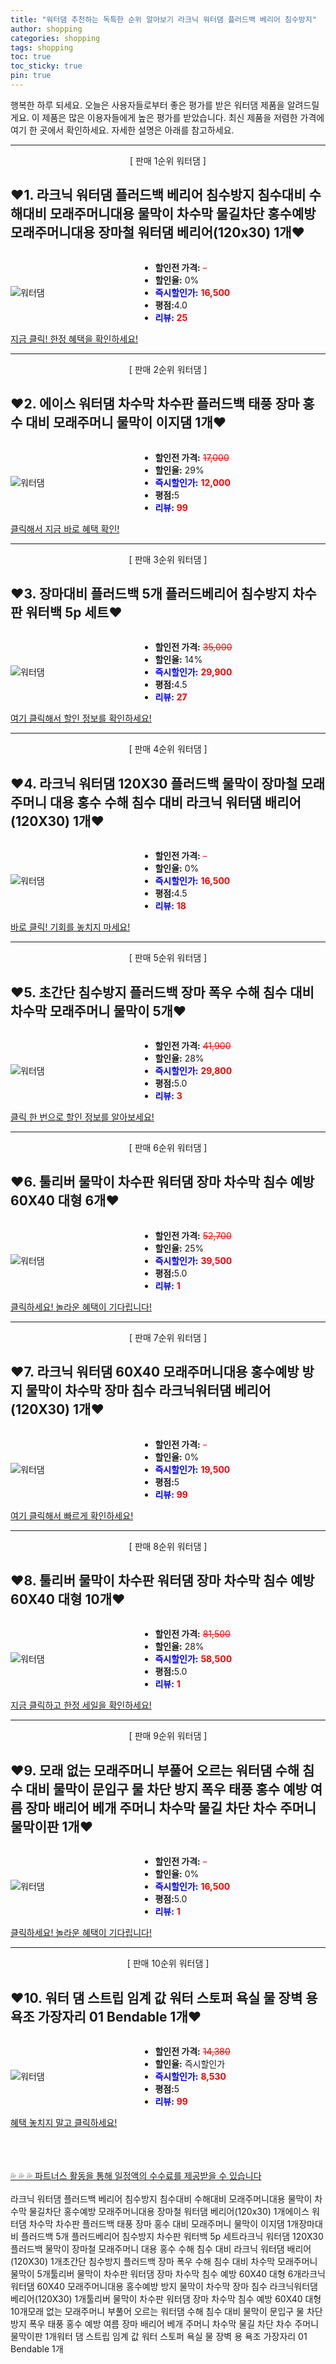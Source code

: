 ```yaml
---
title: "워터댐 추천하는 독특한 순위 알아보기 라크닉 워터댐 플러드백 베리어 침수방지"
author: shopping
categories: shopping
tags: shopping
toc: true
toc_sticky: true
pin: true
---
```

행복한 하루 되세요. 오늘은 사용자들로부터 좋은 평가를 받은 워터댐 제품을 알려드릴게요. 이 제품은 많은 이용자들에게 높은 평가를 받았습니다. 최신 제품을 저렴한 가격에 여기 한 곳에서 확인하세요. 자세한 설명은 아래를 참고하세요.

---
<p class="toplist" style="margin: 0 auto; display: block; width: fit-content;">[ 판매 1순위 워터댐 ]</p>

<h2><strong>❤️1. 라크닉 워터댐 플러드백 베리어 침수방지 침수대비 수해대비 모래주머니대용 물막이 차수막 물길차단 홍수예방 모래주머니대용 장마철 워터댐 베리어(120x30) 1개❤️</strong></h2>

<div style="display: flex; align-items: center;">
    <div style="flex: 0.4;">
        <img src="https://thumbnail10.coupangcdn.com/thumbnails/remote/230x230ex/image/vendor_inventory/e502/b307161ebb9b291c86471d8d879fa3f89b29d935491c8af456ace4bb91ad.jpg" alt="워터댐" style="max-width: 100%;">
    </div>
    <div style="flex: 0.6; margin-left: 10px;">
        <ul>
            <li><strong>할인전 가격:</strong> <del style="color: red;">-</del></li>
            <li><strong>할인율:</strong> 0%</li>
            <li><span style='color:blue'><strong>즉시할인가:</strong></span> <span style='color:red'><strong>16,500</strong></span></li>
            <li><strong>평점:</strong>4.0</li>
            <li><span style='color:blue'><strong>리뷰:</strong></span> <span style='color:red'><strong>25</strong></span></li>
        </ul>
    </div>
</div>
<div class="center">
    <a href="https://selin100587001.github.io?lptag=AF9450613&subid=githubio&pageKey=7370655507&traceid=V0-153&itemId=19012272597&vendorItemId=89096447129" class="myButton">
        지금 클릭! 한정 혜택을 확인하세요!
    </a>
</div>


---
<p class="toplist" style="margin: 0 auto; display: block; width: fit-content;">[ 판매 2순위 워터댐 ]</p>

<h2><strong>❤️2. 에이스 워터댐 차수막 차수판 플러드백 태풍 장마 홍수 대비 모래주머니 물막이 이지댐 1개❤️</strong></h2>

<div style="display: flex; align-items: center;">
    <div style="flex: 0.4;">
        <img src="https://thumbnail9.coupangcdn.com/thumbnails/remote/230x230ex/image/vendor_inventory/00f2/82c300c7760dfc37e9b9e0dcd7d54406e61b9206b74ef5278cdf03774009.png" alt="워터댐" style="max-width: 100%;">
    </div>
    <div style="flex: 0.6; margin-left: 10px;">
        <ul>
            <li><strong>할인전 가격:</strong> <del style="color: red;">17,000</del></li>
            <li><strong>할인율:</strong> 29%</li>
            <li><span style='color:blue'><strong>즉시할인가:</strong></span> <span style='color:red'><strong>12,000</strong></span></li>
            <li><strong>평점:</strong>5</li>
            <li><span style='color:blue'><strong>리뷰:</strong></span> <span style='color:red'><strong>99</strong></span></li>
        </ul>
    </div>
</div>
<div class="center">
    <a href="https://selin100587001.github.io?lptag=AF9450613&subid=githubio&pageKey=7521427870&traceid=V0-153&itemId=19727682402&vendorItemId=86838118575" class="myButton">
        클릭해서 지금 바로 혜택 확인!
    </a>
</div>


---
<p class="toplist" style="margin: 0 auto; display: block; width: fit-content;">[ 판매 3순위 워터댐 ]</p>

<h2><strong>❤️3. 장마대비 플러드백 5개 플러드베리어 침수방지 차수판 워터백 5p 세트❤️</strong></h2>

<div style="display: flex; align-items: center;">
    <div style="flex: 0.4;">
        <img src="https://thumbnail8.coupangcdn.com/thumbnails/remote/230x230ex/image/vendor_inventory/c003/03ca02cd90745e112c0e595e354f619af5fa8148f939ced57e78114dac47.jpg" alt="워터댐" style="max-width: 100%;">
    </div>
    <div style="flex: 0.6; margin-left: 10px;">
        <ul>
            <li><strong>할인전 가격:</strong> <del style="color: red;">35,000</del></li>
            <li><strong>할인율:</strong> 14%</li>
            <li><span style='color:blue'><strong>즉시할인가:</strong></span> <span style='color:red'><strong>29,900</strong></span></li>
            <li><strong>평점:</strong>4.5</li>
            <li><span style='color:blue'><strong>리뷰:</strong></span> <span style='color:red'><strong>27</strong></span></li>
        </ul>
    </div>
</div>
<div class="center">
    <a href="https://selin100587001.github.io?lptag=AF9450613&subid=githubio&pageKey=7465141803&traceid=V0-153&itemId=19466938736&vendorItemId=86481290505" class="myButton">
        여기 클릭해서 할인 정보를 확인하세요!
    </a>
</div>


---
<p class="toplist" style="margin: 0 auto; display: block; width: fit-content;">[ 판매 4순위 워터댐 ]</p>

<h2><strong>❤️4. 라크닉 워터댐 120X30 플러드백 물막이 장마철 모래주머니 대용 홍수 수해 침수 대비 라크닉 워터댐 배리어(120X30) 1개❤️</strong></h2>

<div style="display: flex; align-items: center;">
    <div style="flex: 0.4;">
        <img src="https://thumbnail6.coupangcdn.com/thumbnails/remote/230x230ex/image/vendor_inventory/edb8/e253084f6e0255fbd9b5f490ebe951c4900156744004e814c801a4895084.jpg" alt="워터댐" style="max-width: 100%;">
    </div>
    <div style="flex: 0.6; margin-left: 10px;">
        <ul>
            <li><strong>할인전 가격:</strong> <del style="color: red;">-</del></li>
            <li><strong>할인율:</strong> 0%</li>
            <li><span style='color:blue'><strong>즉시할인가:</strong></span> <span style='color:red'><strong>16,500</strong></span></li>
            <li><strong>평점:</strong>4.5</li>
            <li><span style='color:blue'><strong>리뷰:</strong></span> <span style='color:red'><strong>18</strong></span></li>
        </ul>
    </div>
</div>
<div class="center">
    <a href="https://selin100587001.github.io?lptag=AF9450613&subid=githubio&pageKey=7373593551&traceid=V0-153&itemId=19026542639&vendorItemId=86291574254" class="myButton">
        바로 클릭! 기회를 놓치지 마세요!
    </a>
</div>


---
<p class="toplist" style="margin: 0 auto; display: block; width: fit-content;">[ 판매 5순위 워터댐 ]</p>

<h2><strong>❤️5. 초간단 침수방지 플러드백 장마 폭우 수해 침수 대비 차수막 모래주머니 물막이 5개❤️</strong></h2>

<div style="display: flex; align-items: center;">
    <div style="flex: 0.4;">
        <img src="https://thumbnail7.coupangcdn.com/thumbnails/remote/230x230ex/image/vendor_inventory/5596/16d8662011c7790334d802ffe0edd8f97a2a8af96825f14d7608c1dce2c5.jpg" alt="워터댐" style="max-width: 100%;">
    </div>
    <div style="flex: 0.6; margin-left: 10px;">
        <ul>
            <li><strong>할인전 가격:</strong> <del style="color: red;">41,900</del></li>
            <li><strong>할인율:</strong> 28%</li>
            <li><span style='color:blue'><strong>즉시할인가:</strong></span> <span style='color:red'><strong>29,800</strong></span></li>
            <li><strong>평점:</strong>5.0</li>
            <li><span style='color:blue'><strong>리뷰:</strong></span> <span style='color:red'><strong>3</strong></span></li>
        </ul>
    </div>
</div>
<div class="center">
    <a href="https://selin100587001.github.io?lptag=AF9450613&subid=githubio&pageKey=8173850803&traceid=V0-153&itemId=23355310653&vendorItemId=90389779903" class="myButton">
        클릭 한 번으로 할인 정보를 알아보세요!
    </a>
</div>


---
<p class="toplist" style="margin: 0 auto; display: block; width: fit-content;">[ 판매 6순위 워터댐 ]</p>

<h2><strong>❤️6. 툴리버 물막이 차수판 워터댐 장마 차수막 침수 예방 60X40 대형 6개❤️</strong></h2>

<div style="display: flex; align-items: center;">
    <div style="flex: 0.4;">
        <img src="https://thumbnail10.coupangcdn.com/thumbnails/remote/230x230ex/image/vendor_inventory/32fe/ba74dcfdc779e441a11b11b5ebae16fc14c02d87d570eda1c65d97d7086d.png" alt="워터댐" style="max-width: 100%;">
    </div>
    <div style="flex: 0.6; margin-left: 10px;">
        <ul>
            <li><strong>할인전 가격:</strong> <del style="color: red;">52,700</del></li>
            <li><strong>할인율:</strong> 25%</li>
            <li><span style='color:blue'><strong>즉시할인가:</strong></span> <span style='color:red'><strong>39,500</strong></span></li>
            <li><strong>평점:</strong>5.0</li>
            <li><span style='color:blue'><strong>리뷰:</strong></span> <span style='color:red'><strong>1</strong></span></li>
        </ul>
    </div>
</div>
<div class="center">
    <a href="https://selin100587001.github.io?lptag=AF9450613&subid=githubio&pageKey=8083130300&traceid=V0-153&itemId=22800094174&vendorItemId=89835016334" class="myButton">
        클릭하세요! 놀라운 혜택이 기다립니다!
    </a>
</div>


---
<p class="toplist" style="margin: 0 auto; display: block; width: fit-content;">[ 판매 7순위 워터댐 ]</p>

<h2><strong>❤️7. 라크닉 워터댐 60X40 모래주머니대용 홍수예방 방지 물막이 차수막 장마 침수 라크닉워터댐 베리어(120X30) 1개❤️</strong></h2>

<div style="display: flex; align-items: center;">
    <div style="flex: 0.4;">
        <img src="https://thumbnail10.coupangcdn.com/thumbnails/remote/230x230ex/image/vendor_inventory/46b9/b2d995b6e9f6ba59959bbe334f860ffe6c2af337309520f87debc6ceddb5.jpg" alt="워터댐" style="max-width: 100%;">
    </div>
    <div style="flex: 0.6; margin-left: 10px;">
        <ul>
            <li><strong>할인전 가격:</strong> <del style="color: red;">-</del></li>
            <li><strong>할인율:</strong> 0%</li>
            <li><span style='color:blue'><strong>즉시할인가:</strong></span> <span style='color:red'><strong>19,500</strong></span></li>
            <li><strong>평점:</strong>5</li>
            <li><span style='color:blue'><strong>리뷰:</strong></span> <span style='color:red'><strong>99</strong></span></li>
        </ul>
    </div>
</div>
<div class="center">
    <a href="https://selin100587001.github.io?lptag=AF9450613&subid=githubio&pageKey=7500238471&traceid=V0-153&itemId=19632058114&vendorItemId=90272582901" class="myButton">
        여기 클릭해서 빠르게 확인하세요!
    </a>
</div>


---
<p class="toplist" style="margin: 0 auto; display: block; width: fit-content;">[ 판매 8순위 워터댐 ]</p>

<h2><strong>❤️8. 툴리버 물막이 차수판 워터댐 장마 차수막 침수 예방 60X40 대형 10개❤️</strong></h2>

<div style="display: flex; align-items: center;">
    <div style="flex: 0.4;">
        <img src="https://thumbnail7.coupangcdn.com/thumbnails/remote/230x230ex/image/vendor_inventory/e7a1/5914548c64192a79329b84745f0092d0efc0280b60db2dfb7b14338cd301.png" alt="워터댐" style="max-width: 100%;">
    </div>
    <div style="flex: 0.6; margin-left: 10px;">
        <ul>
            <li><strong>할인전 가격:</strong> <del style="color: red;">81,500</del></li>
            <li><strong>할인율:</strong> 28%</li>
            <li><span style='color:blue'><strong>즉시할인가:</strong></span> <span style='color:red'><strong>58,500</strong></span></li>
            <li><strong>평점:</strong>5.0</li>
            <li><span style='color:blue'><strong>리뷰:</strong></span> <span style='color:red'><strong>1</strong></span></li>
        </ul>
    </div>
</div>
<div class="center">
    <a href="https://selin100587001.github.io?lptag=AF9450613&subid=githubio&pageKey=8083130300&traceid=V0-153&itemId=22800094177&vendorItemId=89835016340" class="myButton">
        지금 클릭하고 한정 세일을 확인하세요!
    </a>
</div>


---
<p class="toplist" style="margin: 0 auto; display: block; width: fit-content;">[ 판매 9순위 워터댐 ]</p>

<h2><strong>❤️9. 모래 없는 모래주머니 부풀어 오르는 워터댐 수해 침수 대비 물막이 문입구 물 차단 방지 폭우 태풍 홍수 예방 여름 장마 배리어 베개 주머니 차수막 물길 차단 차수 주머니 물막이판 1개❤️</strong></h2>

<div style="display: flex; align-items: center;">
    <div style="flex: 0.4;">
        <img src="https://thumbnail8.coupangcdn.com/thumbnails/remote/230x230ex/image/vendor_inventory/5513/3eb385327011f9e9aa6d731e7b545172cc1bee2185702f07749b8b1f107b.jpg" alt="워터댐" style="max-width: 100%;">
    </div>
    <div style="flex: 0.6; margin-left: 10px;">
        <ul>
            <li><strong>할인전 가격:</strong> <del style="color: red;">-</del></li>
            <li><strong>할인율:</strong> 0%</li>
            <li><span style='color:blue'><strong>즉시할인가:</strong></span> <span style='color:red'><strong>16,500</strong></span></li>
            <li><strong>평점:</strong>5.0</li>
            <li><span style='color:blue'><strong>리뷰:</strong></span> <span style='color:red'><strong>1</strong></span></li>
        </ul>
    </div>
</div>
<div class="center">
    <a href="https://selin100587001.github.io?lptag=AF9450613&subid=githubio&pageKey=7390057727&traceid=V0-153&itemId=19104679947&vendorItemId=86225126587" class="myButton">
        클릭하세요! 놀라운 혜택이 기다립니다!
    </a>
</div>


---
<p class="toplist" style="margin: 0 auto; display: block; width: fit-content;">[ 판매 10순위 워터댐 ]</p>

<h2><strong>❤️10. 워터 댐 스트립 임계 값 워터 스토퍼 욕실 물 장벽 용 욕조 가장자리 01 Bendable 1개❤️</strong></h2>

<div style="display: flex; align-items: center;">
    <div style="flex: 0.4;">
        <img src="https://thumbnail10.coupangcdn.com/thumbnails/remote/230x230ex/image/vendor_inventory/c99b/ce11ada4064c3484d6d9163c3327f315eb1095c0e1740d932a927afda53b.jpg" alt="워터댐" style="max-width: 100%;">
    </div>
    <div style="flex: 0.6; margin-left: 10px;">
        <ul>
            <li><strong>할인전 가격:</strong> <del style="color: red;">14,380</del></li>
            <li><strong>할인율:</strong> 즉시할인가</li>
            <li><span style='color:blue'><strong>즉시할인가:</strong></span> <span style='color:red'><strong>8,530</strong></span></li>
            <li><strong>평점:</strong>5</li>
            <li><span style='color:blue'><strong>리뷰:</strong></span> <span style='color:red'><strong>99</strong></span></li>
        </ul>
    </div>
</div>
<div class="center">
    <a href="https://selin100587001.github.io?lptag=AF9450613&subid=githubio&pageKey=7383604697&traceid=V0-153&itemId=19074321545&vendorItemId=87166429724" class="myButton">
        혜택 놓치지 말고 클릭하세요!
    </a>
</div>

<br><br><br>[💦 💦 💦 파트너스 활동을 통해 일정액의 수수료를 제공받을 수 있습니다](https://link.coupang.com/a/bcpT2c)<br><br>라크닉 워터댐 플러드백 베리어 침수방지 침수대비 수해대비 모래주머니대용 물막이 차수막 물길차단 홍수예방 모래주머니대용 장마철 워터댐 베리어(120x30) 1개에이스 워터댐 차수막 차수판 플러드백 태풍 장마 홍수 대비 모래주머니 물막이 이지댐 1개장마대비 플러드백 5개 플러드베리어 침수방지 차수판 워터백 5p 세트라크닉 워터댐 120X30 플러드백 물막이 장마철 모래주머니 대용 홍수 수해 침수 대비 라크닉 워터댐 배리어(120X30) 1개초간단 침수방지 플러드백 장마 폭우 수해 침수 대비 차수막 모래주머니 물막이 5개툴리버 물막이 차수판 워터댐 장마 차수막 침수 예방 60X40 대형 6개라크닉 워터댐 60X40 모래주머니대용 홍수예방 방지 물막이 차수막 장마 침수 라크닉워터댐 베리어(120X30) 1개툴리버 물막이 차수판 워터댐 장마 차수막 침수 예방 60X40 대형 10개모래 없는 모래주머니 부풀어 오르는 워터댐 수해 침수 대비 물막이 문입구 물 차단 방지 폭우 태풍 홍수 예방 여름 장마 배리어 베개 주머니 차수막 물길 차단 차수 주머니 물막이판 1개워터 댐 스트립 임계 값 워터 스토퍼 욕실 물 장벽 용 욕조 가장자리 01 Bendable 1개